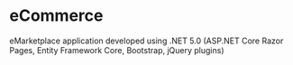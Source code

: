# eCommerce
eMarketplace application developed using .NET 5.0 (ASP.NET Core Razor Pages, Entity Framework Core, Bootstrap, jQuery plugins)
